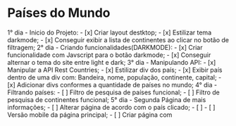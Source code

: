 # Países do Mundo

1° dia - Inicio do Projeto:
    - [x] Criar layout destktop;
    - [x] Estilizar tema darkmode;
    - [x] Conseguir exibir a lista de continentes ao clicar no botão de filtragem;
2° dia - Criando funcionalidades(DARKMODE):
    - [x] Criar funcionalidade com Javscript para o botão darkmode;
    - [x] Conseguir alternar o tema do site entre light e dark;
3° dia - Manipulando API:
    - [x] Manipular a API Rest Countries;
    - [x] Estilizar div dos país;
    - [x] Exibir país dentro de uma div com: Bandeira, nome, população, continente, capital;
    - [x] Adicionar divs conformes a quantidade de países no mundo;
4° dia - Filtrando países:
    - [ ] Filtro de pesquisa de países funcional;
    - [ ] Filtro de pesquisa de continentes funcional;
5° dia - Segunda Página de mais informações;
    - [ ] Alterar página de acordo com o país clicado;
    - [ ]
    - [ ] Versão mobile da página principal;
    - [ ] Criar página com 


